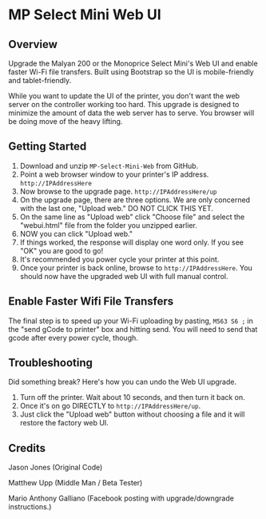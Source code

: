 # MP Select Mini Web UI

## Overview

Upgrade the Malyan 200 or the Monoprice Select Mini's Web UI and enable faster Wi-Fi file transfers. Built using Bootstrap so the UI is mobile-friendly and tablet-friendly.

While you want to update the UI of the printer, you don't want the web server on the controller working too hard. This upgrade is designed to minimize the amount of data the web server has to serve. You browser will be doing move of the heavy lifting.

## Getting Started

1. Download and unzip `MP-Select-Mini-Web` from GitHub.
2. Point a web browser window to your printer's IP address. `http://IPAddressHere`
3. Now browse to the upgrade page. `http://IPAddressHere/up`
4. On the upgrade page, there are three options. We are only concerned with the last one, "Upload web." DO NOT CLICK THIS YET.
5. On the same line as "Upload web" click "Choose file" and select the "webui.html" file from the folder you unzipped earlier.
6. NOW you can click "Upload web."
6. If things worked, the response will display one word only. If you see "OK" you are good to go! 
7. It's recommended you power cycle your printer at this point.
8. Once your printer is back online, browse to `http://IPAddressHere`. You should now have the upgraded web UI with full manual control. 

## Enable Faster Wifi File Transfers

The final step is to speed up your Wi-Fi uploading by pasting, `M563 S6 ;` in the "send gCode to printer" box and hitting send. You will need to send that gcode after every power cycle, though.

## Troubleshooting

Did something break? Here's how you can undo the Web UI upgrade.

1. Turn off the printer. Wait about 10 seconds, and then turn it back on.
3. Once it's on go DIRECTLY to `http://IPAddressHere/up`.
4. Just click the "Upload web" button without choosing a file and it will restore the factory web UI.

## Credits

Jason Jones (Original Code)

Matthew Upp (Middle Man / Beta Tester)

Mario Anthony Galliano (Facebook posting with upgrade/downgrade instructions.)
